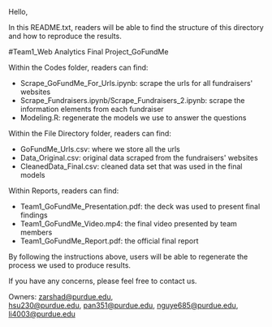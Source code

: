 Hello, 

In this README.txt, readers will be able to find the structure of this directory and how to reproduce the results. 


#Team1_Web Analytics Final Project_GoFundMe

Within the Codes folder, readers can find:
- Scrape_GoFundMe_For_Urls.ipynb: scrape the urls for all fundraisers' websites 
- Scrape_Fundraisers.ipynb/Scrape_Fundraisers_2.ipynb: scrape the information elements from each fundraiser
- Modeling.R: regenerate the models we use to answer the questions


Within the File Directory folder, readers can find: 
- GoFundMe_Urls.csv: where we store all the urls
- Data_Original.csv: original data scraped from the fundraisers' websites
- CleanedData_Final.csv: cleaned data set that was used in the final models


Within Reports, readers can find: 
- Team1_GoFundMe_Presentation.pdf: the deck was used to present final findings
- Team1_GoFundMe_Video.mp4: the final video presented by team members
- Team1_GoFundMe_Report.pdf: the official final report


By following the instructions above, users will be able to regenerate the process we used to produce results. 

If you have any concerns, please feel free to contact us.

Owners: zarshad@purdue.edu,  
	hsu230@purdue.edu, 
	pan351@purdue.edu, 
	nguye685@purdue.edu, 
	li4003@purdue.edu
